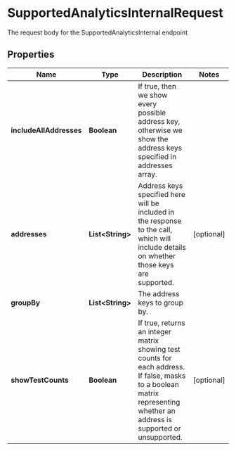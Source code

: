 

# SupportedAnalyticsInternalRequest

The request body for the SupportedAnalyticsInternal endpoint

## Properties

Name | Type | Description | Notes
------------ | ------------- | ------------- | -------------
**includeAllAddresses** | **Boolean** | If true, then we show every possible address key, otherwise we show the address keys specified in addresses array. | 
**addresses** | **List&lt;String&gt;** | Address keys specified here will be included in the response to the call, which will include details on whether those keys are supported. |  [optional]
**groupBy** | **List&lt;String&gt;** | The address keys to group by. | 
**showTestCounts** | **Boolean** | If true, returns an integer matrix showing test counts for each address.  If false, masks to a boolean matrix representing whether an address is supported or unsupported. |  [optional]



